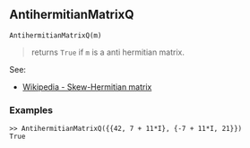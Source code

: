 ## AntihermitianMatrixQ

```
AntihermitianMatrixQ(m)
```

> returns `True` if `m` is a anti hermitian matrix.

See:
* [Wikipedia - Skew-Hermitian matrix](https://en.wikipedia.org/wiki/Skew-Hermitian_matrix)
 
### Examples

```
>> AntihermitianMatrixQ({{42, 7 + 11*I}, {-7 + 11*I, 21}}) 
True 
```
